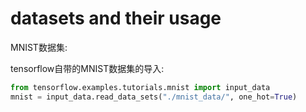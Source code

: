 # datasets and their usage

MNIST数据集:

tensorflow自带的MNIST数据集的导入:

```python
from tensorflow.examples.tutorials.mnist import input_data
mnist = input_data.read_data_sets("./mnist_data/", one_hot=True)
```

